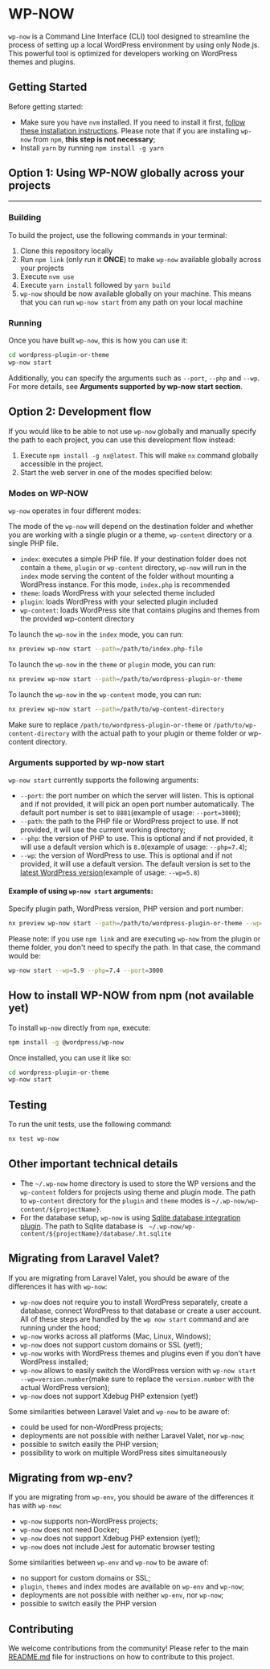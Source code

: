 # WP-NOW

`wp-now` is a Command Line Interface (CLI) tool designed to streamline the process of setting up a local WordPress environment by using only Node.js. This powerful tool is optimized for developers working on WordPress themes and plugins.

## Getting Started

Before getting started:

-   Make sure you have `nvm` installed. If you need to install it first,
    [follow these installation instructions](https://github.com/nvm-sh/nvm#installation). Please note that if you are installing `wp-now` from `npm`, **this step is not necessary**;
-   Install `yarn` by running `npm install -g yarn`

## Option 1: Using WP-NOW globally across your projects

---

### Building

To build the project, use the following commands in your terminal:

1. Clone this repository locally
2. Run `npm link` (only run it **ONCE**) to make `wp-now` available globally across your projects
3. Execute `nvm use`
4. Execute `yarn install` followed by `yarn build`
5. `wp-now` should be now available globally on your machine. This means that you can run `wp-now start` from any path on your local machine

### Running

Once you have built `wp-now`, this is how you can use it:

```bash
cd wordpress-plugin-or-theme
wp-now start
```

Additionally, you can specify the arguments such as `--port`, `--php` and `--wp`. For more details, see **Arguments supported by wp-now start section**.

## Option 2: Development flow

If you would like to be able to not use `wp-now` globally and manually specify the path to each project, you can use this development flow instead:

1. Execute `npm install -g nx@latest`. This will make `nx` command globally accessible in the project.
2. Start the web server in one of the modes specified below:

### Modes on WP-NOW

`wp-now` operates in four different modes:

The mode of the `wp-now` will depend on the destination folder and whether you are working with a single plugin or a theme, `wp-content` directory or a single PHP file.

-   `index`: executes a simple PHP file. If your destination folder does not contain a `theme`, `plugin` or `wp-content` directory, `wp-now` will run in the `index` mode serving the content of the folder without mounting a WordPress instance. For this mode, `index.php` is recommended
-   `theme`: loads WordPress with your selected theme included
-   `plugin`: loads WordPress with your selected plugin included
-   `wp-content`: loads WordPress site that contains plugins and themes from the provided wp-content directory

To launch the `wp-now` in the `index` mode, you can run:

```bash
nx preview wp-now start --path=/path/to/index.php-file
```

To launch the `wp-now` in the `theme` or `plugin` mode, you can run:

```bash
nx preview wp-now start --path=/path/to/wordpress-plugin-or-theme
```

To launch the `wp-now` in the `wp-content` mode, you can run:

```bash
nx preview wp-now start --path=/path/to/wp-content-directory
```

Make sure to replace `/path/to/wordpress-plugin-or-theme` or `/path/to/wp-content-directory` with the actual path to your plugin or theme folder or wp-content directory.

### Arguments supported by wp-now start

`wp-now start` currently supports the following arguments:

-   `--port`: the port number on which the server will listen. This is optional and if not provided, it will pick an open port number automatically. The default port number is set to `8881`(example of usage: `--port=3000`);
-   `--path`: the path to the PHP file or WordPress project to use. If not provided, it will use the current working directory;
-   `--php`: the version of PHP to use. This is optional and if not provided, it will use a default version which is `8.0`(example of usage: `--php=7.4`);
-   `--wp`: the version of WordPress to use. This is optional and if not provided, it will use a default version. The default version is set to the [latest WordPress version](https://wordpress.org/download/releases/)(example of usage: `--wp=5.8`)

#### Example of using `wp-now start` arguments:

Specify plugin path, WordPress version, PHP version and port number:

```bash
nx preview wp-now start --path=/path/to/wordpress-plugin-or-theme --wp=5.9 --php=7.4 --port=3000
```

Please note: if you use `npm link` and are executing `wp-now` from the plugin or theme folder, you don't need to specify the path. In that case, the command would be:

```bash
wp-now start --wp=5.9 --php=7.4 --port=3000
```

## How to install WP-NOW from npm (not available yet)

To install `wp-now` directly from `npm`, execute:

```bash
npm install -g @wordpress/wp-now
```

Once installed, you can use it like so:

```bash
cd wordpress-plugin-or-theme
wp-now start
```

## Testing

To run the unit tests, use the following command:

```bash
nx test wp-now
```

## Other important technical details

-   The `~/.wp-now` home directory is used to store the WP versions and the `wp-content` folders for projects using theme and plugin mode. The path to `wp-content` directory for the `plugin` and `theme` modes is `~/.wp-now/wp-content/${projectName}`.
-   For the database setup, `wp-now` is using [Sqlite database integration plugin](https://wordpress.org/plugins/sqlite-database-integration/). The path to Sqlite database is ` ~/.wp-now/wp-content/${projectName}/database/.ht.sqlite`

## Migrating from Laravel Valet?

If you are migrating from Laravel Valet, you should be aware of the differences it has with `wp-now`:

-   `wp-now` does not require you to install WordPress separately, create a database, connect WordPress to that database or create a user account. All of these steps are handled by the `wp now start` command and are running under the hood;
-   `wp-now` works across all platforms (Mac, Linux, Windows);
-   `wp-now` does not support custom domains or SSL (yet!);
-   `wp-now` works with WordPress themes and plugins even if you don't have WordPress installed;
-   `wp-now` allows to easily switch the WordPress version with `wp-now start --wp=version.number`(make sure to replace the `version.number` with the actual WordPress version);
-   `wp-now` does not support Xdebug PHP extension (yet!)

Some similarities between Laravel Valet and `wp-now` to be aware of:

-   could be used for non-WordPress projects;
-   deployments are not possible with neither Laravel Valet, nor `wp-now`;
-   possible to switch easily the PHP version;
-   possibility to work on multiple WordPress sites simultaneously

## Migrating from wp-env?

If you are migrating from `wp-env`, you should be aware of the differences it has with `wp-now`:

-   `wp-now` supports non-WordPress projects;
-   `wp-now` does not need Docker;
-   `wp-now` does not support Xdebug PHP extension (yet!);
-   `wp-now` does not include Jest for automatic browser testing

Some similarities between `wp-env` and `wp-now` to be aware of:

-   no support for custom domains or SSL;
-   `plugin`, `themes` and index modes are available on `wp-env` and `wp-now`;
-   deployments are not possible with neither `wp-env`, nor `wp-now`;
-   possible to switch easily the PHP version

## Contributing

We welcome contributions from the community! Please refer to the main [README.md](../../README.md) file for instructions on how to contribute to this project.
